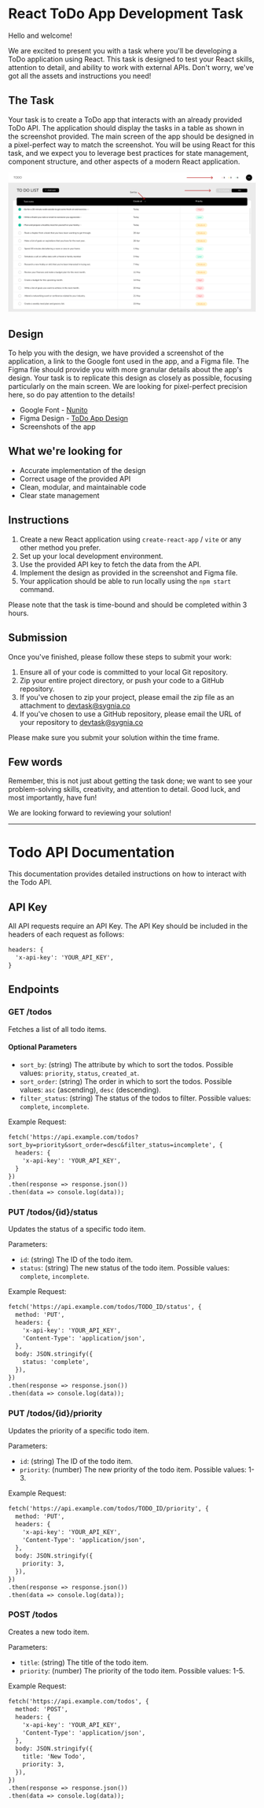 # React ToDo App Development Task

Hello and welcome!

We are excited to present you with a task where you'll be developing a ToDo application using React. This task is designed to test your React skills, attention to detail, and ability to work with external APIs. Don't worry, we've got all the assets and instructions you need!

## The Task

Your task is to create a ToDo app that interacts with an already provided ToDo API. The application should display the tasks in a table as shown in the screenshot provided. The main screen of the app should be designed in a pixel-perfect way to match the screenshot. 
You will be using React for this task, and we expect you to leverage best practices for state management, component structure, and other aspects of a modern React application.

![main screen](screenshots/01_main_screen.png)

## Design

To help you with the design, we have provided a screenshot of the application, a link to the Google font used in the app, and a Figma file. The Figma file should provide you with more granular details about the app's design. Your task is to replicate this design as closely as possible, focusing particularly on the main screen. We are looking for pixel-perfect precision here, so do pay attention to the details!

- Google Font - [Nunito](https://fonts.google.com/specimen/Nunito?query=nunito)
- Figma Design - [ToDo App Design](https://www.figma.com/file/bWThNKVhrueQ2T6Av8Erh8/To-do-list?node-id=0%3A1&t=J5sGg96ADAltbOFc-1)
- Screenshots of the app

## What we're looking for

- Accurate implementation of the design
- Correct usage of the provided API
- Clean, modular, and maintainable code
- Clear state management
## Instructions

1. Create a new React application using `create-react-app` / `vite` or any other method you prefer.
2. Set up your local development environment.
3. Use the provided API key to fetch the data from the API.
4. Implement the design as provided in the screenshot and Figma file.
5. Your application should be able to run locally using the `npm start` command.

Please note that the task is time-bound and should be completed within 3 hours.
## Submission

Once you've finished, please follow these steps to submit your work:

1. Ensure all of your code is committed to your local Git repository.
2. Zip your entire project directory, or push your code to a GitHub repository.
3. If you've chosen to zip your project, please email the zip file as an attachment to devtask@sygnia.co
4. If you've chosen to use a GitHub repository, please email the URL of your repository to devtask@sygnia.co

Please make sure you submit your solution within the time frame.

## Few words

Remember, this is not just about getting the task done; we want to see your problem-solving skills, creativity, and attention to detail. Good luck, and most importantly, have fun! 

We are looking forward to reviewing your solution!


-----

# Todo API Documentation

This documentation provides detailed instructions on how to interact with the Todo API.

## API Key

All API requests require an API Key. The API Key should be included in the headers of each request as follows:

```
headers: {
  'x-api-key': 'YOUR_API_KEY',
}
```

## Endpoints

### GET /todos

Fetches a list of all todo items.

#### Optional Parameters

- `sort_by`: (string) The attribute by which to sort the todos. Possible values: `priority`, `status`, `created_at`.
- `sort_order`: (string) The order in which to sort the todos. Possible values: `asc` (ascending), `desc` (descending).
- `filter_status`: (string) The status of the todos to filter. Possible values: `complete`, `incomplete`.

Example Request:

```
fetch('https://api.example.com/todos?sort_by=priority&sort_order=desc&filter_status=incomplete', {
  headers: {
    'x-api-key': 'YOUR_API_KEY',
  }
})
.then(response => response.json())
.then(data => console.log(data));
```

### PUT /todos/{id}/status

Updates the status of a specific todo item.

Parameters:

- `id`: (string) The ID of the todo item.
- `status`: (string) The new status of the todo item. Possible values: `complete`, `incomplete`.

Example Request:

```
fetch('https://api.example.com/todos/TODO_ID/status', {
  method: 'PUT',
  headers: {
    'x-api-key': 'YOUR_API_KEY',
    'Content-Type': 'application/json',
  },
  body: JSON.stringify({
    status: 'complete',
  }),
})
.then(response => response.json())
.then(data => console.log(data));
```

### PUT /todos/{id}/priority

Updates the priority of a specific todo item.

Parameters:

- `id`: (string) The ID of the todo item.
- `priority`: (number) The new priority of the todo item. Possible values: 1-3.

Example Request:

```
fetch('https://api.example.com/todos/TODO_ID/priority', {
  method: 'PUT',
  headers: {
    'x-api-key': 'YOUR_API_KEY',
    'Content-Type': 'application/json',
  },
  body: JSON.stringify({
    priority: 3,
  }),
})
.then(response => response.json())
.then(data => console.log(data));
```

### POST /todos

Creates a new todo item.

Parameters:

- `title`: (string) The title of the todo item.
- `priority`: (number) The priority of the todo item. Possible values: 1-5.

Example Request:

```
fetch('https://api.example.com/todos', {
  method: 'POST',
  headers: {
    'x-api-key': 'YOUR_API_KEY',
    'Content-Type': 'application/json',
  },
  body: JSON.stringify({
    title: 'New Todo',
    priority: 3,
  }),
})
.then(response => response.json())
.then(data => console.log(data));
```






